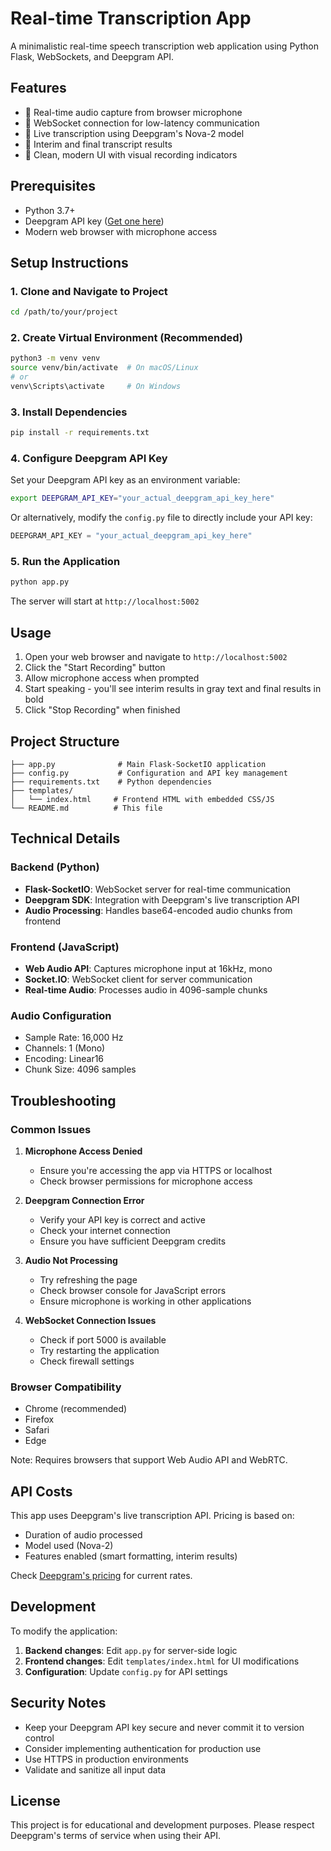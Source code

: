 # Real-time Transcription App

A minimalistic real-time speech transcription web application using Python Flask, WebSockets, and Deepgram API.

## Features

- 🎤 Real-time audio capture from browser microphone
- 🔄 WebSocket connection for low-latency communication
- 📝 Live transcription using Deepgram's Nova-2 model
- 💬 Interim and final transcript results
- 🎨 Clean, modern UI with visual recording indicators

## Prerequisites

- Python 3.7+
- Deepgram API key ([Get one here](https://deepgram.com/))
- Modern web browser with microphone access

## Setup Instructions

### 1. Clone and Navigate to Project
```bash
cd /path/to/your/project
```

### 2. Create Virtual Environment (Recommended)
```bash
python3 -m venv venv
source venv/bin/activate  # On macOS/Linux
# or
venv\Scripts\activate     # On Windows
```

### 3. Install Dependencies
```bash
pip install -r requirements.txt
```

### 4. Configure Deepgram API Key
Set your Deepgram API key as an environment variable:

```bash
export DEEPGRAM_API_KEY="your_actual_deepgram_api_key_here"
```

Or alternatively, modify the `config.py` file to directly include your API key:
```python
DEEPGRAM_API_KEY = "your_actual_deepgram_api_key_here"
```

### 5. Run the Application
```bash
python app.py
```

The server will start at `http://localhost:5002`

## Usage

1. Open your web browser and navigate to `http://localhost:5002`
2. Click the "Start Recording" button
3. Allow microphone access when prompted
4. Start speaking - you'll see interim results in gray text and final results in bold
5. Click "Stop Recording" when finished

## Project Structure

```
├── app.py              # Main Flask-SocketIO application
├── config.py           # Configuration and API key management
├── requirements.txt    # Python dependencies
├── templates/
│   └── index.html     # Frontend HTML with embedded CSS/JS
└── README.md          # This file
```

## Technical Details

### Backend (Python)
- **Flask-SocketIO**: WebSocket server for real-time communication
- **Deepgram SDK**: Integration with Deepgram's live transcription API
- **Audio Processing**: Handles base64-encoded audio chunks from frontend

### Frontend (JavaScript)
- **Web Audio API**: Captures microphone input at 16kHz, mono
- **Socket.IO**: WebSocket client for server communication
- **Real-time Audio**: Processes audio in 4096-sample chunks

### Audio Configuration
- Sample Rate: 16,000 Hz
- Channels: 1 (Mono)
- Encoding: Linear16
- Chunk Size: 4096 samples

## Troubleshooting

### Common Issues

1. **Microphone Access Denied**
   - Ensure you're accessing the app via HTTPS or localhost
   - Check browser permissions for microphone access

2. **Deepgram Connection Error**
   - Verify your API key is correct and active
   - Check your internet connection
   - Ensure you have sufficient Deepgram credits

3. **Audio Not Processing**
   - Try refreshing the page
   - Check browser console for JavaScript errors
   - Ensure microphone is working in other applications

4. **WebSocket Connection Issues**
   - Check if port 5000 is available
   - Try restarting the application
   - Check firewall settings

### Browser Compatibility
- Chrome (recommended)
- Firefox
- Safari
- Edge

Note: Requires browsers that support Web Audio API and WebRTC.

## API Costs

This app uses Deepgram's live transcription API. Pricing is based on:
- Duration of audio processed
- Model used (Nova-2)
- Features enabled (smart formatting, interim results)

Check [Deepgram's pricing](https://deepgram.com/pricing) for current rates.

## Development

To modify the application:

1. **Backend changes**: Edit `app.py` for server-side logic
2. **Frontend changes**: Edit `templates/index.html` for UI modifications
3. **Configuration**: Update `config.py` for API settings

## Security Notes

- Keep your Deepgram API key secure and never commit it to version control
- Consider implementing authentication for production use
- Use HTTPS in production environments
- Validate and sanitize all input data

## License

This project is for educational and development purposes. Please respect Deepgram's terms of service when using their API. 